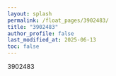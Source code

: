 ```yaml
---
layout: splash
permalink: /float_pages/3902483/
title: "3902483"
author_profile: false
last_modified_at: 2025-06-13
toc: false
---
```

 
3902483
